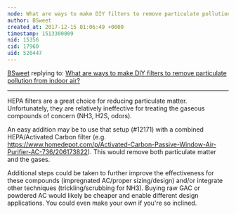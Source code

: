 ```yaml
---
node: What are ways to make DIY filters to remove particulate pollution from indoor air?
author: BSweet
created_at: 2017-12-15 01:06:49 +0000
timestamp: 1513300009
nid: 15356
cid: 17960
uid: 520447
---
```




[BSweet](../profile/BSweet) replying to: [What are ways to make DIY filters to remove particulate pollution from indoor air?](../notes/Zengirl2/12-12-2017/what-are-ways-to-make-diy-filters-to-remove-particulate-pollution-from-indoor-air)

----
HEPA filters are a great choice for reducing particulate matter. Unfortunately, they are relatively ineffective for treating the gaseous compounds of concern (NH3, H2S, odors).

An easy addition may be to use that setup (#12171) with a combined HEPA/Activated Carbon filter (e.g. https://www.homedepot.com/p/Activated-Carbon-Passive-Window-Air-Purifier-AC-736/206173822). This would remove both particulate matter and the gases. 

Additional steps could be taken to further improve the effectiveness for these compounds (impregnated AC/proper sizing/design) and/or integrate other techniques (trickling/scrubbing for NH3). Buying raw GAC or powdered AC would likely be cheaper and enable different design applications. You could even make your own if you're so inclined.